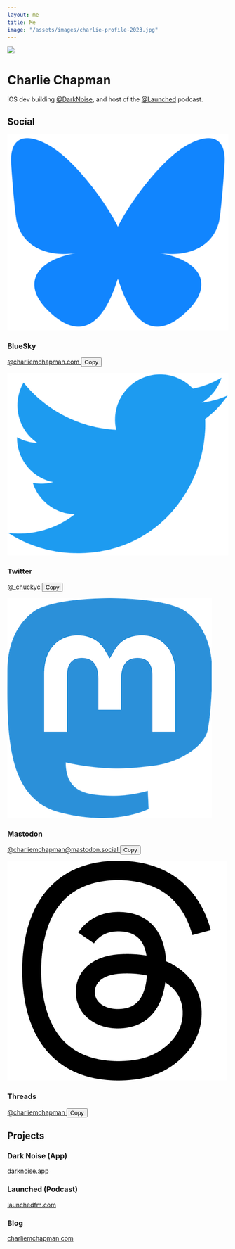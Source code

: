 ```yaml
---
layout: me
title: Me
image: "/assets/images/charlie-profile-2023.jpg"
---
```


<script>
    function copyHandle(handle, buttonId) {
        var originalText = document.getElementById(buttonId).innerHTML

        navigator.clipboard.writeText(handle)
        var copiedCopy = "Copied!"
        document.getElementById(buttonId).innerHTML = copiedCopy;

        if (originalText != copiedCopy) {
            setTimeout(() => { 
                document.getElementById(buttonId).innerHTML = originalText;
            }, 3000);
        }
    }
</script>

<div class="me-header">
    <div class="me-header-content">
        <div class="me-image">
            <img src="/assets/images/charlie-profile-2023.jpg" />
        </div>
    </div>
</div>

<div class="me-content">
    <h1>Charlie Chapman</h1>
    <p class="me-bio">
        iOS dev building <a href="https://darknoise.app/">@DarkNoise</a>, and host of the <a href="https://launchedfm.com/">@Launched</a> podcast.
    </p>
    <h2>Social</h2>
    <div class="me-link">
        <div>
            <div class="me-link-header">
                <img src="/assets/images/bluesky-icon.svg">
                <h3>BlueSky</h3>
            </div>
            <p>
                <a href="https://bsky.app/profile/charliemchapman.com">
                    @charliemchapman.com
                </a>
                <button id="bluesky-handle-button" onclick="copyHandle('@charliemchapman.com', 'bluesky-handle-button')">
                    Copy
                </button>
            </p>
        </div>
    </div>
    <div class="me-link">
        <div>
            <div class="me-link-header">
                <img src="/assets/images/twitter-logo.png">
                <h3>Twitter</h3>
            </div>
            <p>
                <a href="https://twitter.com/_chuckyc">
                    @_chuckyc
                </a>
                <button id="twitter-handle-button" onclick="copyHandle('@_chuckyc', 'twitter-handle-button')">
                    Copy
                </button>
            </p>
        </div>
    </div>
    <div class="me-link">
        <div>
            <div class="me-link-header">
                <img src="/assets/images/mastodon-icon.png">
                <h3>Mastodon</h3>
            </div>
            <p>
                <a href="https://mastodon.social/@charliemchapman">
                    @charliemchapman@mastodon.social
                </a>
                <button id="mastodon-handle-button" onclick="copyHandle('@charliemchapman@mastodon.social', 'mastodon-handle-button')">
                    Copy
                </button>
            </p>
        </div>
    </div>
    <div class="me-link">
        <div>
            <div class="me-link-header">
                <img src="/assets/images/threads-icon.png">
                <h3>Threads</h3>
            </div>
            <p>
                <a href="https://www.threads.net/@charliemchapman">
                    @charliemchapman
                </a>
                <button id="threads-handle-button" onclick="copyHandle('@charliemchapman', 'threads-handle-button')">
                    Copy
                </button>
            </p>
        </div>
    </div>
    <h2>Projects</h2>
    <div class="me-link">
        <div>
            <div class="me-link-header">
                <h3>Dark Noise (App)</h3>
            </div>
            <p>
                <a href="https://darknoise.app/">
                    darknoise.app
                </a>
            </p>
        </div>
    </div>
    <div class="me-link">
        <div>
            <div class="me-link-header">
                <h3>Launched (Podcast)</h3>
            </div>
            <p>
                <a href="https://launchedfm.com/">
                    launchedfm.com
                </a>
            </p>
        </div>
    </div>
    <div class="me-link">
        <div>
            <div class="me-link-header">
                <h3>Blog</h3>
            </div>
            <p>
                <a href="https://charliemchapman.com/">
                    charliemchapman.com
                </a>
            </p>
        </div>
    </div>
    <div class="bottom-spacer"/>
</div>
